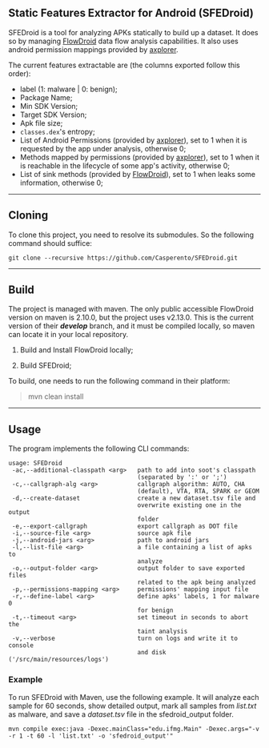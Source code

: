 ## Static Features Extractor for Android (SFEDroid)

SFEDroid is a tool for analyzing APKs statically to build up a dataset. It does so by managing [FlowDroid](https://github.com/secure-software-engineering/FlowDroid) data flow analysis capabilities. It also uses android permission mappings provided by [axplorer](https://github.com/reddr/axplorer).

The current features extractable are (the columns exported follow this order):

- label (1: malware | 0: benign);
- Package Name;
- Min SDK Version;
- Target SDK Version;
- Apk file size;
- `classes.dex`'s entropy;
- List of Android Permissions (provided by [axplorer](https://github.com/reddr/axplorer/tree/master/permissions)), set to 1 when it is requested by the app under analysis, otherwise 0;
- Methods mapped by permissions (provided by [axplorer](https://github.com/reddr/axplorer/tree/master/permissions)), set to 1 when it is reachable in the lifecycle of some app's activity, otherwise 0;
- List of sink methods (provided by [FlowDroid](https://github.com/secure-software-engineering/FlowDroid/blob/develop/soot-infoflow-android/SourcesAndSinks.txt)), set to 1 when leaks some information, otherwise 0;

---

## Cloning

To clone this project, you need to resolve its submodules. So the following command should suffice:

```git clone --recursive https://github.com/Casperento/SFEDroid.git```

---

## Build

The project is managed with maven. The only public accessible FlowDroid version on maven is 2.10.0, but the project uses v2.13.0. This is the current version of their **_develop_** branch, and it must be compiled locally, so maven can locate it in your local repository.

1. Build and Install FlowDroid locally;

2. Build SFEDroid;

To build, one needs to run the following command in their platform:

> mvn clean install

---

## Usage

The program implements the following CLI commands:

```
usage: SFEDroid
 -ac,--additional-classpath <arg>   path to add into soot's classpath
                                    (separated by ':' or ';')
 -c,--callgraph-alg <arg>           callgraph algorithm: AUTO, CHA
                                    (default), VTA, RTA, SPARK or GEOM
 -d,--create-dataset                create a new dataset.tsv file and
                                    overwrite existing one in the output
                                    folder
 -e,--export-callgraph              export callgraph as DOT file
 -i,--source-file <arg>             source apk file
 -j,--android-jars <arg>            path to android jars
 -l,--list-file <arg>               a file containing a list of apks to
                                    analyze
 -o,--output-folder <arg>           output folder to save exported files
                                    related to the apk being analyzed
 -p,--permissions-mapping <arg>     permissions' mapping input file
 -r,--define-label <arg>            define apks' labels, 1 for malware 0
                                    for benign
 -t,--timeout <arg>                 set timeout in seconds to abort the
                                    taint analysis
 -v,--verbose                       turn on logs and write it to console
                                    and disk ('/src/main/resources/logs')
```

### Example

To run SFEDroid with Maven, use the following example. It will analyze each sample for 60 seconds, show detailed output, mark all samples from _list.txt_ as malware, and save a _dataset.tsv_ file in the sfedroid_output folder.

```mvn compile exec:java -Dexec.mainClass="edu.ifmg.Main" -Dexec.args="-v -r 1 -t 60 -l 'list.txt' -o 'sfedroid_output'"```
